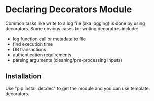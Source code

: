 # Declaring Decorators Module

Common tasks like write to a log file (aka logging) is done by using decorators. Some obvious cases for writing decorators include:

* log function call or metadata to file
* find execution time
* DB transactions
* authentication requirements
* parsing arguments (cleaning/pre-processing inputs)

## Installation

Use "pip install decdec" to get the module and you can use template decorators.
